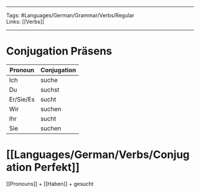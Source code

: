 ___
Tags: #Languages/German/Grammar/Verbs/Regular  
Links: [[Verbs]]
___
# Conjugation Präsens
Pronoun|Conjugation
------------ | ------------
Ich | suche
Du | suchst
Er/Sie/Es | sucht
Wir | suchen
Ihr | sucht
Sie | suchen


# [[Languages/German/Verbs/Conjugation Perfekt]]
[[Pronouns]] + [[Haben]] + gesucht